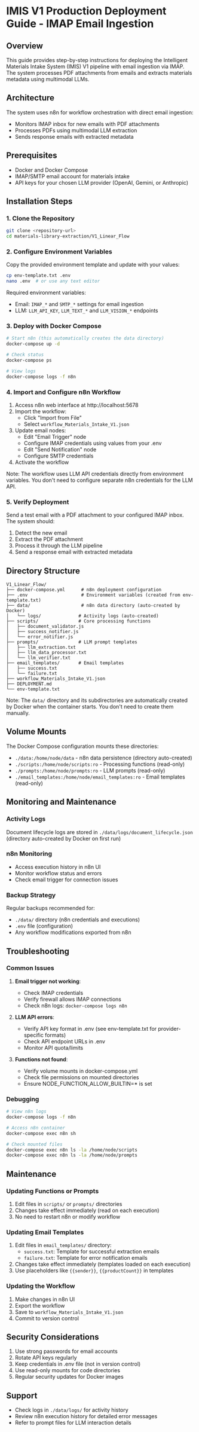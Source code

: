 # IMIS V1 Production Deployment Guide - IMAP Email Ingestion

## Overview

This guide provides step-by-step instructions for deploying the Intelligent Materials Intake System (IMIS) V1 pipeline with email ingestion via IMAP. The system processes PDF attachments from emails and extracts materials metadata using multimodal LLMs.

## Architecture

The system uses n8n for workflow orchestration with direct email ingestion:
- Monitors IMAP inbox for new emails with PDF attachments
- Processes PDFs using multimodal LLM extraction
- Sends response emails with extracted metadata

## Prerequisites

- Docker and Docker Compose
- IMAP/SMTP email account for materials intake
- API keys for your chosen LLM provider (OpenAI, Gemini, or Anthropic)

## Installation Steps

### 1. Clone the Repository

```bash
git clone <repository-url>
cd materials-library-extraction/V1_Linear_Flow
```

### 2. Configure Environment Variables

Copy the provided environment template and update with your values:

```bash
cp env-template.txt .env
nano .env  # or use any text editor
```

Required environment variables:
- Email: `IMAP_*` and `SMTP_*` settings for email ingestion
- LLM: `LLM_API_KEY`, `LLM_TEXT_*` and `LLM_VISION_*` endpoints

### 3. Deploy with Docker Compose

```bash
# Start n8n (this automatically creates the data directory)
docker-compose up -d

# Check status
docker-compose ps

# View logs
docker-compose logs -f n8n
```

### 4. Import and Configure n8n Workflow

1. Access n8n web interface at http://localhost:5678
2. Import the workflow:
   - Click "Import from File"
   - Select `workflow_Materials_Intake_V1.json`
3. Update email nodes:
   - Edit "Email Trigger" node
   - Configure IMAP credentials using values from your .env
   - Edit "Send Notification" node
   - Configure SMTP credentials
4. Activate the workflow

Note: The workflow uses LLM API credentials directly from environment variables. You don't need to configure separate n8n credentials for the LLM API.

### 5. Verify Deployment

Send a test email with a PDF attachment to your configured IMAP inbox. The system should:
1. Detect the new email
2. Extract the PDF attachment
3. Process it through the LLM pipeline
4. Send a response email with extracted metadata

## Directory Structure

```
V1_Linear_Flow/
├── docker-compose.yml      # n8n deployment configuration
├── .env                    # Environment variables (created from env-template.txt)
├── data/                   # n8n data directory (auto-created by Docker)
│   └── logs/              # Activity logs (auto-created)
├── scripts/               # Core processing functions
│   ├── document_validator.js
│   ├── success_notifier.js
│   └── error_notifier.js
├── prompts/               # LLM prompt templates
│   ├── llm_extraction.txt
│   ├── llm_data_processor.txt
│   └── llm_verifier.txt
├── email_templates/       # Email templates
│   ├── success.txt
│   └── failure.txt
├── workflow_Materials_Intake_V1.json
├── DEPLOYMENT.md
└── env-template.txt
```

Note: The `data/` directory and its subdirectories are automatically created by Docker when the container starts. You don't need to create them manually.

## Volume Mounts

The Docker Compose configuration mounts these directories:
- `./data:/home/node/data` - n8n data persistence (directory auto-created)
- `./scripts:/home/node/scripts:ro` - Processing functions (read-only)
- `./prompts:/home/node/prompts:ro` - LLM prompts (read-only)
- `./email_templates:/home/node/email_templates:ro` - Email templates (read-only)

## Monitoring and Maintenance

### Activity Logs

Document lifecycle logs are stored in `./data/logs/document_lifecycle.json` (directory auto-created by Docker on first run)

### n8n Monitoring

- Access execution history in n8n UI
- Monitor workflow status and errors
- Check email trigger for connection issues

### Backup Strategy

Regular backups recommended for:
- `./data/` directory (n8n credentials and executions)
- `.env` file (configuration)
- Any workflow modifications exported from n8n

## Troubleshooting

### Common Issues

1. **Email trigger not working**:
   - Check IMAP credentials
   - Verify firewall allows IMAP connections
   - Check n8n logs: `docker-compose logs n8n`

2. **LLM API errors**:
   - Verify API key format in .env (see env-template.txt for provider-specific formats)
   - Check API endpoint URLs in .env
   - Monitor API quota/limits

3. **Functions not found**:
   - Verify volume mounts in docker-compose.yml
   - Check file permissions on mounted directories
   - Ensure NODE_FUNCTION_ALLOW_BUILTIN=* is set

### Debugging

```bash
# View n8n logs
docker-compose logs -f n8n

# Access n8n container
docker-compose exec n8n sh

# Check mounted files
docker-compose exec n8n ls -la /home/node/scripts
docker-compose exec n8n ls -la /home/node/prompts
```

## Maintenance

### Updating Functions or Prompts

1. Edit files in `scripts/` or `prompts/` directories
2. Changes take effect immediately (read on each execution)
3. No need to restart n8n or modify workflow

### Updating Email Templates

1. Edit files in `email_templates/` directory:
   - `success.txt`: Template for successful extraction emails
   - `failure.txt`: Template for error notification emails
2. Changes take effect immediately (templates loaded on each execution)
3. Use placeholders like `{{sender}}`, `{{productCount}}` in templates

### Updating the Workflow

1. Make changes in n8n UI
2. Export the workflow
3. Save to `workflow_Materials_Intake_V1.json`
4. Commit to version control

## Security Considerations

1. Use strong passwords for email accounts
2. Rotate API keys regularly
3. Keep credentials in .env file (not in version control)
4. Use read-only mounts for code directories
5. Regular security updates for Docker images

## Support

- Check logs in `./data/logs/` for activity history
- Review n8n execution history for detailed error messages
- Refer to prompt files for LLM interaction details
